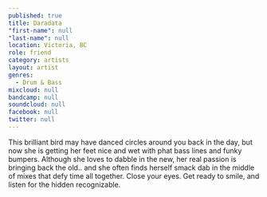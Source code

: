 ```yaml
---
published: true
title: Daradata
"first-name": null
"last-name": null
location: Victoria, BC
role: friend
category: artists
layout: artist
genres: 
  - Drum & Bass 
mixcloud: null
bandcamp: null
soundcloud: null
facebook: null
twitter: null
---
```

This brilliant bird may have danced circles around you back in the day, but now she is getting her feet nice and wet with phat bass lines and funky bumpers. Although she loves to dabble in the new, her real passion is bringing back the old.. and she often finds herself smack dab in the middle of mixes that defy time all together. Close your eyes. Get ready to smile, and listen for the hidden recognizable.
